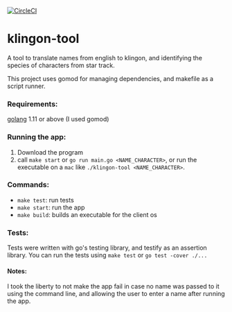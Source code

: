 [![CircleCI](https://circleci.com/gh/liron-navon/klingon-tool.svg?style=svg)][circle ci]

# klingon-tool

A tool to translate names from english to klingon, and identifying the species of characters from star track.

This project uses gomod for managing dependencies, and makefile as a script runner.

### Requirements:
[golang][go] 1.11 or above (I used gomod)

### Running the app:
1. Download the program
2. call `make start` or `go run main.go <NAME_CHARACTER>`, or run the executable on a `mac` like `./klingon-tool <NAME_CHARACTER>`.

### Commands:
* `make test`: run tests
* `make start`: run the app
* `make build`: builds an executable for the client os

### Tests:
Tests were written with go's testing library, and testify as an assertion library.
You can run the tests using `make test` or `go test -cover ./...`

#### Notes:
I took the liberty to not make the app fail in case no name was passed to it using the command line, and allowing the user to enter a name after running the app.

[circle ci]: https://circleci.com/gh/liron-navon/klingon-tool
[go]: https://golang.org/
